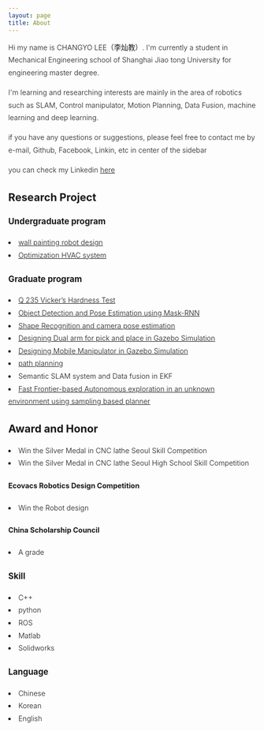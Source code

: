 ```yaml
---
layout: page
title: About
---
```


<div style="font-size: 0.9rem; font-weight:300; line-height: 1.6rem;">

Hi my name is CHANGYO LEE（李灿教）. I'm currently a student in Mechanical Engineering school of Shanghai Jiao tong University for engineering master degree. <br>

I'm learning and researching interests are mainly in the area of robotics such as SLAM, Control manipulator, Motion Planning, Data Fusion, machine learning and deep learning.<br>

<!-- <p class="message" style="font-size: 0.9rem; font-weight: 700">

</p> -->

if you have any questions or suggestions, please feel free to contact me by e-mail, Github, Facebook, Linkin, etc in center of the sidebar<br>

you can check my Linkedin <a href="https://www.linkedin.com/in/chan-gyo-lee-480b1a185/">here</a><br>

<h2>Research Project</h2>
<h3>Undergraduate program</h3>
  <li> <a href="http://robot.ecovacs.cn/thread-99539-1-sortid-1.html">wall painting robot design</a> </li>
  <li> <a href="https://leechangyo.github.io/public/졸업논문_이찬교.pdf">Optimization HVAC system</a> </li>
<h3>Graduate program</h3>
  <li> <a href="https://leechangyo.github.io/public/CV.pdf">Q 235 Vicker’s Hardness Test</a></li>
  <li> <a href="https://leechangyo.github.io/public/ObjectDetectionPoseEstimation.pdf">Object Detection and Pose Estimation using Mask-RNN</a> </li>
  <li> <a href="https://youtu.be/oHN6IxD7TDc">Shape Recognition and camera pose estimation </a> </li>
  <li> <a href="https://youtu.be/IS2WA1j4Uro">Designing Dual arm for pick and place in Gazebo Simulation</a> </li>
  <li> <a href="https://youtu.be/xZGpy88DP90">Designing Mobile Manipulator in Gazebo Simulation</a> </li>
  <li> <a href="https://leechangyo.github.io/public/project.pdf">path planning</a> </li>
  <li> Semantic SLAM system and Data fusion in EKF </li>
  <li> <a href="https://youtu.be/-H2u51xzO54">Fast Frontier-based Autonomous exploration in an unknown environment using sampling based planner</a>  </li>


<h2>Award and Honor</h2>
<li> Win the Silver Medal in CNC lathe Seoul Skill Competition </li>
<li> Win the Silver Medal in CNC lathe Seoul High School Skill Competition </li>
<h4> Ecovacs Robotics Design Competition </h4>
  <li> Win the Robot design </li>
<h4> China Scholarship Council </h4>
  <li> A grade </li>

<h3> Skill </h3>
<li> C++</li>
<li> python</li>
<li> ROS</li>
<li> Matlab</li>
<li> Solidworks</li>

<h3>Language</h3>
<li> Chinese </li>
<li> Korean </li>
<li> English </li>


</div>
